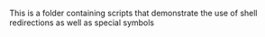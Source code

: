 This is a folder containing scripts that
demonstrate the use of shell redirections 
as well as special symbols
